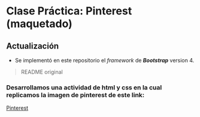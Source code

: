 # Clase Práctica: Pinterest (maquetado)

## **Actualización**

* Se implementó en este repositorio el _framework_ de **_Bootstrap_** version 4.


> README original

### Desarrollamos una actividad de html y css en la cual replicamos la imagen de pinterest de este link: 

[Pinterest](https://laboratoria.github.io/pinterestify/)